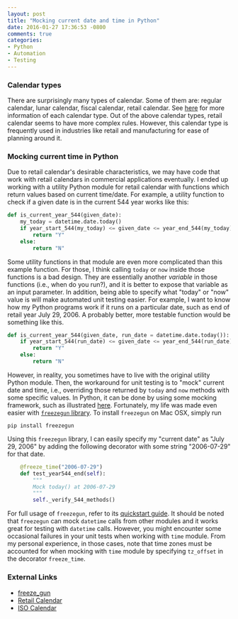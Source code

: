 ```yaml
---
layout: post
title: "Mocking current date and time in Python"
date: 2016-01-27 17:36:53 -0800
comments: true
categories: 
- Python
- Automation
- Testing
---
```


### Calendar types

There are surprisingly many types of calendar. 
Some of them are: regular calendar, lunar calendar, fiscal calendar, retail calendar.
See [here](https://github.com/tdongsi/calendars) for more information of each calendar type.
Out of the above calendar types, retail calendar seems to have more complex rules. 
However, this calendar type is frequently used in industries like retail and manufacturing for ease of planning around it. 

### Mocking current time in Python

Due to retail calendar's desirable characteristics, we may have code that work with retail calendars in commercial applications eventually. 
I ended up working with a utility Python module for retail calendar with functions which return values based on current time/date. 
For example, a utility function to check if a given date is in the current 544 year works like this:

``` python Original version
def is_current_year_544(given_date):
    my_today = datetime.date.today()
    if year_start_544(my_today) <= given_date <= year_end_544(my_today):
        return "Y"
    else:
        return "N"
```

Some utility functions in that module are even more complicated than this example function. 
For those, I think calling `today` or `now` inside those functions is a bad design.
They are essentially another *variable* in those functions (i.e., when do you run?), and it is better to expose that variable as an input parameter. 
In addition, being able to specify what "today" or "now" value is will make automated unit testing easier. 
For example, I want to know how my Python programs work if it runs on a particular date, such as end of retail year July 29, 2006.
A probably better, more testable function would be something like this. 

``` python More desirable
def is_current_year_544(given_date, run_date = datetime.date.today()):
    if year_start_544(run_date) <= given_date <= year_end_544(run_date):
        return "Y"
    else:
        return "N"
```

However, in reality, you sometimes have to live with the original utility Python module. 
Then, the workaround for unit testing is to "mock" current date and time, i.e., overriding those returned by `today` and `now` methods with some specific values.
In Python, it can be done by using some mocking framework, such as illustrated [here](http://www.voidspace.org.uk/python/mock/examples.html#partial-mocking).
Fortunately, my life was made even easier with [`freezegun` library](https://github.com/spulec/freezegun). 
To install `freezegun` on Mac OSX, simply run 

``` plain   
pip install freezegun
```
 
Using this `freezegun` library, I can easily specify my "current date" as "July 29, 2006" by adding the following decorator with some string "2006-07-29" for that date.

``` python Unit test with mocking
    @freeze_time("2006-07-29")
    def test_year544_end(self):
        """
        Mock today() at 2006-07-29
        """
        self._verify_544_methods()
```

For full usage of `freezegun`, refer to its [quickstart guide](https://github.com/spulec/freezegun).
It should be noted that `freezegun` can mock `datetime` calls from other modules and it works great for testing with `datetime` calls. 
However, you might encounter some occasional failures in your unit tests when working with `time` module.
From my personal experience, in those cases, note that time zones must be accounted for when mocking with `time` module by specifying `tz_offset` in the decorator `freeze_time`.

### External Links

* [freeze_gun](https://github.com/spulec/freezegun)
* [Retail Calendar](https://en.wikipedia.org/wiki/4%E2%80%934%E2%80%935_calendar)
* [ISO Calendar](http://www.staff.science.uu.nl/~gent0113/calendar/isocalendar.htm)

